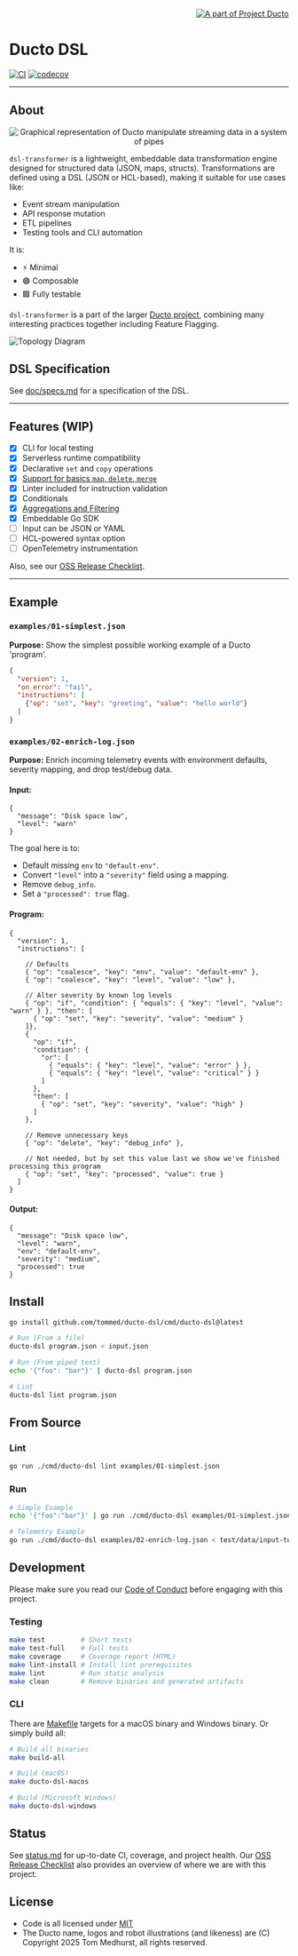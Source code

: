 <!--suppress HtmlDeprecatedAttribute -->
<p align="right">
    <a href="https://github.com/tommed" title="See Project Ducto">
        <img src="./assets/ducto-logo-small.png" alt="A part of Project Ducto"/>
    </a>
</p>

# Ducto DSL

[![CI](https://github.com/tommed/ducto-dsl/actions/workflows/ci.yml/badge.svg)](https://github.com/tommed/ducto-dsl/actions/workflows/ci.yml)
[![codecov](https://codecov.io/gh/tommed/ducto-dsl/branch/main/graph/badge.svg)](https://codecov.io/gh/tommed/ducto-dsl)

---

## About

<p align="center">
  <img alt="Graphical representation of Ducto manipulate streaming data in a system of pipes" 
       src="./assets/ducto-representation-small.png"/>
</p>

`dsl-transformer` is a lightweight, embeddable data transformation engine designed for structured data (JSON, maps, structs). Transformations are defined using a DSL (JSON or HCL-based), making it suitable for use cases like:

- Event stream manipulation
- API response mutation
- ETL pipelines
- Testing tools and CLI automation

It is:
- ⚡ Minimal
- 🟣 Composable
- 🟩 Fully testable

`dsl-transformer` is a part of the larger [Ducto project](https://github.com/tommed), combining many interesting practices together including Feature Flagging.

![Topology Diagram](./assets/topology-medium.png)

## DSL Specification

See [doc/specs.md](docs/specs.md) for a specification of the DSL.

---

## Features (WIP)
- [x] CLI for local testing
- [x] Serverless runtime compatibility
- [x] Declarative `set` and `copy` operations
- [x] [Support for basics `map`, `delete`, `merge`](./docs/spec-v1.md)
- [x] Linter included for instruction validation
- [x] Conditionals
- [x] [Aggregations and Filtering](./docs/sped-aggs.md)
- [x] Embeddable Go SDK
- [ ] Input can be JSON or YAML
- [ ] HCL-powered syntax option
- [ ] OpenTelemetry instrumentation

Also, see our [OSS Release Checklist](./OSS_RELEASE_CHECKLIST.md).

---

## Example

### `examples/01-simplest.json`

**Purpose:** Show the simplest possible working example of a Ducto 'program'.

```json
{
  "version": 1,
  "on_error": "fail",
  "instructions": [
    {"op": "set", "key": "greeting", "value": "hello world"}
  ]
}
```

### `examples/02-enrich-log.json`

**Purpose:** Enrich incoming telemetry events with environment defaults, severity mapping, and drop test/debug data.

#### Input:
```json5
{
  "message": "Disk space low",
  "level": "warn"
}
```

The goal here is to:
- Default missing `env` to `"default-env"`. 
- Convert `"level"` into a `"severity"` field using a mapping. 
- Remove `debug_info`. 
- Set a `"processed": true` flag.

#### Program:
```json5
{
  "version": 1,
  "instructions": [
    
    // Defaults
    { "op": "coalesce", "key": "env", "value": "default-env" },
    { "op": "coalesce", "key": "level", "value": "low" },

    // Alter severity by known log levels 
    { "op": "if", "condition": { "equals": { "key": "level", "value": "warn" } }, "then": [
      { "op": "set", "key": "severity", "value": "medium" }
    ]},
    {
      "op": "if",
      "condition": {
        "or": [
          { "equals": { "key": "level", "value": "error" } },
          { "equals": { "key": "level", "value": "critical" } }
        ]
      },
      "then": [
        { "op": "set", "key": "severity", "value": "high" }
      ]
    },

    // Remove unnecessary keys
    { "op": "delete", "key": "debug_info" },

    // Not needed, but by set this value last we show we've finished processing this program
    { "op": "set", "key": "processed", "value": true }
  ]
}
```

#### Output:
```json5
{
  "message": "Disk space low",
  "level": "warn",
  "env": "default-env",
  "severity": "medium",
  "processed": true
}
```

## Install

```bash
go install github.com/tommed/ducto-dsl/cmd/ducto-dsl@latest

# Run (From a file)
ducto-dsl program.json < input.json

# Run (From piped text)
echo '{"foo": "bar"}' | ducto-dsl program.json

# Lint
ducto-dsl lint program.json
```

## From Source

### Lint

```bash
go run ./cmd/ducto-dsl lint examples/01-simplest.json
```

### Run

```bash
# Simple Example
echo '{"foo":"bar"}' | go run ./cmd/ducto-dsl examples/01-simplest.json

# Telemetry Example
go run ./cmd/ducto-dsl examples/02-enrich-log.json < test/data/input-telemetry-log.json
```

## Development

Please make sure you read our [Code of Conduct](./CODE_OF_CONDUCT.md) before engaging with this project. 

### Testing

```bash
make test         # Short tests
make test-full    # Full tests
make coverage     # Coverage report (HTML)
make lint-install # Install lint prerequisites
make lint         # Run static analysis
make clean        # Remove binaries and generated artifacts
```

### CLI

There are [Makefile](./Makefile) targets for a macOS binary and Windows binary. Or simply build all:

```bash
# Build all binaries
make build-all

# Build (macOS)
make ducto-dsl-macos

# Build (Microsoft Windows)
make ducto-dsl-windows
```

## Status

See [status.md](docs/status.md) for up-to-date CI, coverage, and project health.
Our [OSS Release Checklist](./OSS_RELEASE_CHECKLIST.md) also provides an overview of where we are with this project.

## License

- Code is all licensed under [MIT](./LICENSE)
- The Ducto name, logos and robot illustrations (and likeness) are (C) Copyright 2025 Tom Medhurst, all rights reserved.